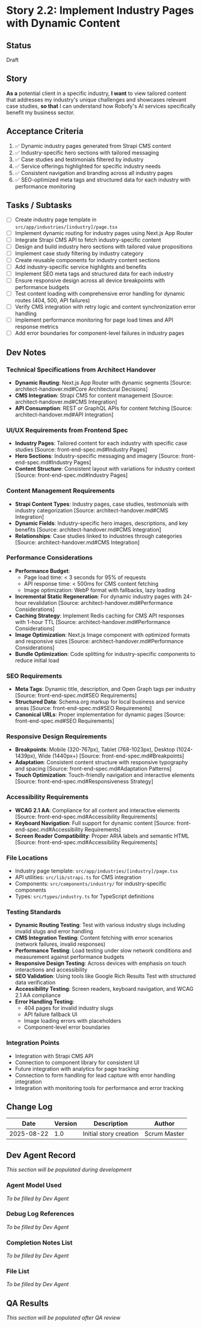 # Story 2.2: Implement Industry Pages with Dynamic Content

## Status
Draft

## Story
**As a** potential client in a specific industry,
**I want** to view tailored content that addresses my industry's unique challenges and showcases relevant case studies,
**so that** I can understand how Robofy's AI services specifically benefit my business sector.

## Acceptance Criteria
1. ✅ Dynamic industry pages generated from Strapi CMS content
2. ✅ Industry-specific hero sections with tailored messaging
3. ✅ Case studies and testimonials filtered by industry
4. ✅ Service offerings highlighted for specific industry needs
5. ✅ Consistent navigation and branding across all industry pages
6. ✅ SEO-optimized meta tags and structured data for each industry with performance monitoring

## Tasks / Subtasks
- [ ] Create industry page template in `src/app/industries/[industry]/page.tsx`
- [ ] Implement dynamic routing for industry pages using Next.js App Router
- [ ] Integrate Strapi CMS API to fetch industry-specific content
- [ ] Design and build industry hero sections with tailored value propositions
- [ ] Implement case study filtering by industry category
- [ ] Create reusable components for industry content sections
- [ ] Add industry-specific service highlights and benefits
- [ ] Implement SEO meta tags and structured data for each industry
- [ ] Ensure responsive design across all device breakpoints with performance budgets
- [ ] Test content loading with comprehensive error handling for dynamic routes (404, 500, API failures)
- [ ] Verify CMS integration with retry logic and content synchronization error handling
- [ ] Implement performance monitoring for page load times and API response metrics
- [ ] Add error boundaries for component-level failures in industry pages

## Dev Notes

### Technical Specifications from Architect Handover
- **Dynamic Routing**: Next.js App Router with dynamic segments [Source: architect-handover.md#Core Architectural Decisions]
- **CMS Integration**: Strapi CMS for content management [Source: architect-handover.md#CMS Integration]
- **API Consumption**: REST or GraphQL APIs for content fetching [Source: architect-handover.md#API Integration]

### UI/UX Requirements from Frontend Spec
- **Industry Pages**: Tailored content for each industry with specific case studies [Source: front-end-spec.md#Industry Pages]
- **Hero Sections**: Industry-specific messaging and imagery [Source: front-end-spec.md#Industry Pages]
- **Content Structure**: Consistent layout with variations for industry context [Source: front-end-spec.md#Industry Pages]

### Content Management Requirements
- **Strapi Content Types**: Industry pages, case studies, testimonials with industry categorization [Source: architect-handover.md#CMS Integration]
- **Dynamic Fields**: Industry-specific hero images, descriptions, and key benefits [Source: architect-handover.md#CMS Integration]
- **Relationships**: Case studies linked to industries through categories [Source: architect-handover.md#CMS Integration]

### Performance Considerations
- **Performance Budget**:
  - Page load time: < 3 seconds for 95% of requests
  - API response time: < 500ms for CMS content fetching
  - Image optimization: WebP format with fallbacks, lazy loading
- **Incremental Static Regeneration**: For dynamic industry pages with 24-hour revalidation [Source: architect-handover.md#Performance Considerations]
- **Caching Strategy**: Implement Redis caching for CMS API responses with 1-hour TTL [Source: architect-handover.md#Performance Considerations]
- **Image Optimization**: Next.js Image component with optimized formats and responsive sizes [Source: architect-handover.md#Performance Considerations]
- **Bundle Optimization**: Code splitting for industry-specific components to reduce initial load

### SEO Requirements
- **Meta Tags**: Dynamic title, description, and Open Graph tags per industry [Source: front-end-spec.md#SEO Requirements]
- **Structured Data**: Schema.org markup for local business and service areas [Source: front-end-spec.md#SEO Requirements]
- **Canonical URLs**: Proper implementation for dynamic pages [Source: front-end-spec.md#SEO Requirements]

### Responsive Design Requirements
- **Breakpoints**: Mobile (320-767px), Tablet (768-1023px), Desktop (1024-1439px), Wide (1440px+) [Source: front-end-spec.md#Breakpoints]
- **Adaptation**: Consistent content structure with responsive typography and spacing [Source: front-end-spec.md#Adaptation Patterns]
- **Touch Optimization**: Touch-friendly navigation and interactive elements [Source: front-end-spec.md#Responsiveness Strategy]

### Accessibility Requirements
- **WCAG 2.1 AA**: Compliance for all content and interactive elements [Source: front-end-spec.md#Accessibility Requirements]
- **Keyboard Navigation**: Full support for dynamic content [Source: front-end-spec.md#Accessibility Requirements]
- **Screen Reader Compatibility**: Proper ARIA labels and semantic HTML [Source: front-end-spec.md#Accessibility Requirements]

### File Locations
- Industry page template: `src/app/industries/[industry]/page.tsx`
- API utilities: `src/lib/strapi.ts` for CMS integration
- Components: `src/components/industry/` for industry-specific components
- Types: `src/types/industry.ts` for TypeScript definitions

### Testing Standards
- **Dynamic Routing Testing**: Test with various industry slugs including invalid slugs and error handling
- **CMS Integration Testing**: Content fetching with error scenarios (network failures, invalid responses)
- **Performance Testing**: Load testing under slow network conditions and measurement against performance budgets
- **Responsive Design Testing**: Across devices with emphasis on touch interactions and accessibility
- **SEO Validation**: Using tools like Google Rich Results Test with structured data verification
- **Accessibility Testing**: Screen readers, keyboard navigation, and WCAG 2.1 AA compliance
- **Error Handling Testing**:
  - 404 pages for invalid industry slugs
  - API failure fallback UI
  - Image loading errors with placeholders
  - Component-level error boundaries

### Integration Points
- Integration with Strapi CMS API
- Connection to component library for consistent UI
- Future integration with analytics for page tracking
- Connection to form handling for lead capture with error handling integration
- Integration with monitoring tools for performance and error tracking

## Change Log
| Date | Version | Description | Author |
|------|---------|-------------|--------|
| 2025-08-22 | 1.0 | Initial story creation | Scrum Master |

## Dev Agent Record
*This section will be populated during development*

### Agent Model Used
*To be filled by Dev Agent*

### Debug Log References
*To be filled by Dev Agent*

### Completion Notes List
*To be filled by Dev Agent*

### File List
*To be filled by Dev Agent*

## QA Results
*This section will be populated after QA review*